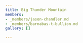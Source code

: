 ```yaml
---
title: Big Thunder Mountain
members:
- _members/jason-chandler.md
- _members/barnabas-t-bullion.md
gallery: []

---
```

